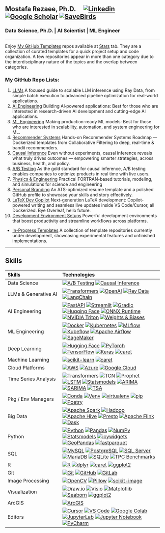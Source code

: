 <!---
```
********************************************
*    _______    _             _       _    *
*   |__   __|  | |           (_)     | |   *
*      | |_   _| |_ ___  _ __ _  __ _| |   *
*      | | | | | __/ _ \| '__| |/ _` | |   *
*      | | |_| | || (_) | |  | | (_| | |   *
*      |_|\__,_|\__\___/|_|  |_|\__,_|_|   *
*                                          *
********************************************
```
See the instructions in: Tutorial.md
--->

## Mostafa Rezaee, Ph.D.  &nbsp;&nbsp;&nbsp;   [![Linkedin](https://img.shields.io/badge/Linkedin-0A66C2?style=flat&logo=Linkedin&logoColor=white)](https://www.linkedin.com/in/mostafa-rezaee/)   [![Google Scholar](https://img.shields.io/badge/-red?label=Google%20Scholar&style=social&logo=Google%20Scholar)](https://scholar.google.com/citations?hl=en&user=jvcCIJYAAAAJ)    [![SaveBirds](https://img.shields.io/badge/SaveBirds.app-white?style=flat&Color=white)](https://savebirds.app/)     
### Data Science, Ph.D. | AI Scientist | ML Engineer  

---

Enjoy [My GitHub Templates](https://github.com/stars/0-mostafa-rezaee-0/lists/templates) repos available at [Stars](https://github.com/0-mostafa-rezaee-0?tab=stars) tab. They are a collection of curated templates for a quick project setup and code organization. A few repositories appear in more than one category due to the interdisciplinary nature of the topics and the overlap between categories. 

### My GitHub Repo Lists:
1. [LLMs](https://github.com/stars/0-mostafa-rezaee-0/lists/ai-engineering) A focused guide to scalable LLM inference using Ray Data, from simple batch execution to advanced pipeline optimization for real-world applications.
2. [AI Engineering](https://github.com/stars/0-mostafa-rezaee-0/lists/ml-engineering) Building AI‑powered applications: Best for those who are interested in research-driven AI development and cutting-edge AI applications.
3. [ML Engineering](https://github.com/stars/0-mostafa-rezaee-0/lists/ml-engineering) Making production-ready ML models: Best for those who are interested in scalability, automation, and system engineering for ML.
4. [Recommender Systems](https://github.com/stars/0-mostafa-rezaee-0/lists/recommender-systems) Hands-on Recommender Systems Roadmap — Dockerized templates from Collaborative Filtering to deep, real-time & bandit recommenders.
5. [Causal Inference](https://github.com/stars/0-mostafa-rezaee-0/lists/causal-inference) Even without experiments, causal inference reveals what truly drives outcomes — empowering smarter strategies, across business, health, and policy.
6. [A/B Testing](https://github.com/stars/0-mostafa-rezaee-0/lists/a-b-testing) As the gold standard for causal inference, A/B testing enables companies to optimize products in real time with live users.
7. [Physics & Engineering](https://github.com/stars/0-mostafa-rezaee-0/lists/physics-engineering) Practical FORTRAN-based tutorials, modeling, and simulations for science and engineering
8. [Personal Branding](https://github.com/stars/0-mostafa-rezaee-0/lists/personal-branding) An ATS-optimized resume template and a polished GitHub profile to showcase your skills and story effectively.
9. [LaTeX Dev Copilot](https://github.com/stars/0-mostafa-rezaee-0/lists/latex-dev-copilot) Next-generation LaTeX development: Copilot-powered writing and seamless live updates inside VS Code/Cursor, all Dockerized. Bye Overleaf, hello future.
10. [Development Environment Setups](https://github.com/stars/0-mostafa-rezaee-0/lists/development-environment-setups) Powerful development environments that boost productivity and streamline workflows across platforms.
  
  - [In-Progress Templates](https://github.com/stars/0-mostafa-rezaee-0/lists/in-progress-templates) A collection of template repositories currently under development, showcasing experimental features and unfinished implementations.

---

## Skills 
| Skills | Technologies |
| :--- | :--- |
| Data Science | [![A/B Testing](https://img.shields.io/badge/-A%2FB%20Testing-05122A?style=flat-square&logo=Python&color=353535)](https://github.com/stars/0-mostafa-rezaee-0/lists/a-b-testing) [![Causal Inference](https://img.shields.io/badge/-Causal%20Inference-05122A?style=flat-square&logo=Python&color=353535)](https://github.com/stars/0-mostafa-rezaee-0/lists/causal-inference) |
| LLMs & Generative AI | [![Transformers](https://img.shields.io/badge/-Transformers-05122A?style=flat-square&logo=Python&color=353535)](https://huggingface.co/docs/transformers/index) [![OpenAI](https://img.shields.io/badge/-OpenAI-05122A?style=flat-square&logo=openai&color=353535)](https://openai.com/) [![Ray Data](https://img.shields.io/badge/-Ray%20Data-05122A?style=flat-square&logo=Ray&color=353535)](https://docs.ray.io/) [![LangChain](https://img.shields.io/badge/-LangChain-05122A?style=flat-square&logo=Python&color=353535)](https://python.langchain.com/) |
| AI Engineering | [![FastAPI](https://img.shields.io/badge/-FastAPI-05122A?style=flat-square&logo=fastapi&color=353535)](https://fastapi.tiangolo.com/) [![Streamlit](https://img.shields.io/badge/-Streamlit-05122A?style=flat-square&logo=streamlit&color=353535)](https://streamlit.io/) [![Gradio](https://img.shields.io/badge/-Gradio-05122A?style=flat-square&logo=gradio&color=353535)](https://gradio.app/) [![Hugging Face](https://img.shields.io/badge/-HuggingFace-05122A?style=flat-square&logo=huggingface&color=353535)](https://huggingface.co/) [![ONNX Runtime](https://img.shields.io/badge/-ONNX%20Runtime-05122A?style=flat-square&logo=onnx&color=353535)](https://onnxruntime.ai/) [![NVIDIA Triton](https://img.shields.io/badge/-Triton-05122A?style=flat-square&logo=nvidia&color=353535)](https://developer.nvidia.com/nvidia-triton-inference-server) [![Weights & Biases](https://img.shields.io/badge/-W%26B-05122A?style=flat-square&logo=wandb&color=353535)](https://wandb.ai/) |
| ML Engineering | [![Docker](https://img.shields.io/badge/-Docker-05122A?style=flat-square&logo=docker&color=353535)](https://www.docker.com/)  [![Kubernetes](https://img.shields.io/badge/-Kubernetes-05122A?style=flat-square&logo=kubernetes&color=353535)](https://kubernetes.io/)  [![MLflow](https://img.shields.io/badge/-MLflow-05122A?style=flat-square&logo=mlflow&color=353535)](https://mlflow.org/)  [![Kubeflow](https://img.shields.io/badge/-Kubeflow-05122A?style=flat-square&logo=kubeflow&color=353535)](https://www.kubeflow.org/)  [![Apache Airflow](https://img.shields.io/badge/-Apache%20Airflow-05122A?style=flat-square&logo=apacheairflow&color=353535)](https://airflow.apache.org/)  [![SageMaker](https://img.shields.io/badge/-SageMaker-05122A?style=flat-square&logo=amazon-aws&color=353535)](https://aws.amazon.com/sagemaker/)  |
| Deep Learning | [![Hugging Face](https://img.shields.io/badge/-HuggingFace-05122A?style=flat-square&logo=huggingface&color=353535)](https://huggingface.co/) [![PyTorch](https://img.shields.io/badge/-PyTorch-05122A?style=flat-square&logo=PyTorch&color=353535)](https://pytorch.org/)  [![TensorFlow](https://img.shields.io/badge/-TensorFlow-05122A?style=flat-square&logo=TensorFlow&color=353535)](https://www.tensorflow.org/)  [![Keras](https://img.shields.io/badge/-Keras-05122A?style=flat-square&logo=Keras&color=353535)](https://keras.io/)  [![caret](https://img.shields.io/badge/-caret-05122A?style=flat-square&logo=R&color=353535)](https://topepo.github.io/caret/index.html)  |
| Machine Learning | [![scikit-learn](https://img.shields.io/badge/-scikit--learn-05122A?style=flat-square&logo=scikit-learn&color=353535)](https://scikit-learn.org/)  [![caret](https://img.shields.io/badge/-caret-05122A?style=flat-square&logo=R&color=353535)](https://topepo.github.io/caret/index.html) |
| Cloud Platforms | [![AWS](https://img.shields.io/badge/-AWS-05122A?style=flat-square&logo=Amazon-AWS&color=353535)](https://aws.amazon.com/)  [![Azure](https://img.shields.io/badge/-Azure-05122A?style=flat-square&logo=Microsoft-Azure&color=353535)](https://azure.microsoft.com/)  [![Google Cloud](https://img.shields.io/badge/-Google%20Cloud-05122A?style=flat-square&logo=Google-Cloud&color=353535)](https://cloud.google.com/)  |
| Time Series Analysis &nbsp; | [![Transformers](https://img.shields.io/badge/-Transformers-05122A?style=flat-square&logo=Python&color=353535)](https://huggingface.co/docs/transformers/index)  [![TCN](https://img.shields.io/badge/-TCN-05122A?style=flat-square&logo=Python&color=353535)](https://github.com/locuslab/TCN)  [![Prophet](https://img.shields.io/badge/-Prophet-05122A?style=flat-square&logo=Python&color=353535)](https://facebook.github.io/prophet/)  [![LSTM](https://img.shields.io/badge/-LSTM-05122A?style=flat-square&logo=Python&color=353535)](https://www.tensorflow.org/api_docs/python/tf/keras/layers/LSTM)  [![Statsmodels](https://img.shields.io/badge/-Statsmodels-05122A?style=flat-square&logo=Python&color=353535)](https://www.statsmodels.org/)   [![ARIMA](https://img.shields.io/badge/-ARIMA-05122A?style=flat-square&logo=Python&color=353535)](https://www.statsmodels.org/stable/generated/statsmodels.tsa.arima.model.ARIMA.html)    [![SARIMA](https://img.shields.io/badge/-SARIMA-05122A?style=flat-square&logo=Python&color=353535)](https://www.statsmodels.org/stable/generated/statsmodels.tsa.statespace.sarimax.SARIMAX.html)   [![TSA](https://img.shields.io/badge/-TSA-05122A?style=flat-square&logo=R&color=353535)](https://www.rdocumentation.org/packages/TSA/versions/1.3)  |  
| Pkg / Env Managers| [![Conda](https://img.shields.io/badge/-Conda-05122A?style=flat-square&logo=anaconda&color=353535)](https://docs.conda.io/)  [![Venv](https://img.shields.io/badge/-Venv-05122A?style=flat-square&logo=python&color=353535)](https://docs.python.org/3/library/venv.html)  [![virtualenv](https://img.shields.io/badge/-virtualenv-05122A?style=flat-square&logo=python&color=353535)](https://virtualenv.pypa.io/)  [![pip](https://img.shields.io/badge/-pip-05122A?style=flat-square&logo=python&color=353535)](https://pip.pypa.io/)  [![Poetry](https://img.shields.io/badge/-Poetry-05122A?style=flat-square&logo=python&color=353535)](https://python-poetry.org/) |
| Big Data | [![Apache Spark](https://img.shields.io/badge/-Apache%20Spark-05122A?style=flat-square&logo=apachespark&color=353535)](https://spark.apache.org/)  [![Hadoop](https://img.shields.io/badge/-Hadoop-05122A?style=flat-square&logo=apache&color=353535)](https://hadoop.apache.org/)  [![Apache Hive](https://img.shields.io/badge/-Apache%20Hive-05122A?style=flat-square&logo=apachehive&color=353535)](https://hive.apache.org/)  [![Presto](https://img.shields.io/badge/-Presto-05122A?style=flat-square&logo=presto&color=353535)](https://prestodb.io/)  [![Apache Flink](https://img.shields.io/badge/-Apache%20Flink-05122A?style=flat-square&logo=apacheflink&color=353535)](https://flink.apache.org/)  [![Dask](https://img.shields.io/badge/-Dask-05122A?style=flat-square&logo=dask&color=353535)](https://www.dask.org/)  |
| Python |  [![Python](https://img.shields.io/badge/-Python-05122A?style=flat-square&logo=Python&color=353535)](https://www.python.org/)  [![Pandas](https://img.shields.io/badge/-Pandas-05122A?style=flat-square&logo=Pandas&color=353535)](https://pandas.pydata.org/)  [![NumPy](https://img.shields.io/badge/-NumPy-05122A?style=flat-square&logo=NumPy&color=353535)](https://numpy.org/)  [![Statsmodels](https://img.shields.io/badge/-Statsmodels-05122A?style=flat-square&logo=Python&color=353535)](https://www.statsmodels.org/)  [![ipywidgets](https://img.shields.io/badge/-ipywidgets-05122A?style=flat-square&logo=Jupyter&color=353535)](https://ipywidgets.readthedocs.io/)  [![GeoPandas](https://img.shields.io/badge/-GeoPandas-05122A?style=flat-square&logo=Python&color=353535)](https://geopandas.org/)  [![fastparquet](https://img.shields.io/badge/-fastparquet-05122A?style=flat-square&logo=Python&color=353535)](https://fastparquet.readthedocs.io/) |
| SQL |  [![MySQL](https://img.shields.io/badge/-MySQL-05122A?style=flat-square&logo=MySQL&color=353535)](https://www.mysql.com/)   [![PostgreSQL](https://img.shields.io/badge/-PostgreSQL-05122A?style=flat-square&logo=PostgreSQL&color=353535)](https://www.postgresql.org/)  [![SQL Server](https://img.shields.io/badge/-SQL%20Server-05122A?style=flat-square&logo=microsoft-sql-server&color=353535)](https://www.microsoft.com/en-us/sql-server)  [![MariaDB](https://img.shields.io/badge/-MariaDB-05122A?style=flat-square&logo=mariadb&color=353535)](https://mariadb.org/)  [![SQLite](https://img.shields.io/badge/-SQLite-05122A?style=flat-square&logo=sqlite&color=353535)](https://www.sqlite.org/)  [![TPC Benchmarks](https://img.shields.io/badge/-TPC%20Benchmarks-05122A?style=flat-square&logo=benchmark&color=353535)](http://www.tpc.org/)  |
| R  | [![R](https://img.shields.io/badge/-R-05122A?style=flat-square&logo=R&color=353535)](https://www.r-project.org/)   [![dplyr](https://img.shields.io/badge/-dplyr-05122A?style=flat-square&logo=R&color=353535)](https://dplyr.tidyverse.org/)   [![caret](https://img.shields.io/badge/-caret-05122A?style=flat-square&logo=R&color=353535)](https://topepo.github.io/caret/index.html)   [![ggplot2](https://img.shields.io/badge/-ggplot2-05122A?style=flat-square&logo=R&color=353535)](https://ggplot2.tidyverse.org/)   |
| Git |  [![Git](https://img.shields.io/badge/-Git-05122A?style=flat-square&logo=Git&color=353535)](https://git-scm.com/)   [![GitHub](https://img.shields.io/badge/-GitHub-05122A?style=flat-square&logo=GitHub&color=353535)](https://github.com/)   [![GitLab](https://img.shields.io/badge/-GitLab-05122A?style=flat-square&logo=GitLab&color=353535)](https://gitlab.com/)  |
| Image Processing |  [![OpenCV](https://img.shields.io/badge/-OpenCV-05122A?style=flat-square&logo=OpenCV&color=353535)](https://opencv.org/)   [![Pillow](https://img.shields.io/badge/-Pillow-05122A?style=flat-square&logo=Python&color=353535)](https://python-pillow.org/)   [![scikit-image](https://img.shields.io/badge/-scikit--image-05122A?style=flat-square&logo=scikit-learn&color=353535)](https://scikit-image.org/)  |
| Visualization | [![Draw.io](https://img.shields.io/badge/-Draw.io-05122A?style=flat-square&logo=diagrams.net&color=353535)](https://www.diagrams.net/)  [![Visio](https://img.shields.io/badge/-Visio-353535?style=flat-square&logo=microsoft&logoColor=white)](https://www.microsoft.com/en-us/microsoft-365/visio/)  [![Matplotlib](https://img.shields.io/badge/-Matplotlib-05122A?style=flat-square&logo=Python&color=353535)](https://matplotlib.org/)   [![Seaborn](https://img.shields.io/badge/-Seaborn-05122A?style=flat-square&logo=Python&color=353535)](https://seaborn.pydata.org/)   [![ggplot2](https://img.shields.io/badge/-ggplot2-05122A?style=flat-square&logo=R&color=353535)](https://ggplot2.tidyverse.org/)  |
| ArcGIS | [![ArcGIS](https://img.shields.io/badge/-ArcGIS-05122A?style=flat-square&logo=ArcGIS&color=353535)](https://www.arcgis.com/) |
| Editors |  [![Cursor](https://img.shields.io/badge/-Cursor-05122A?style=flat-square&logo=cursor&color=353535)](https://cursor.sh/)  [![VS Code](https://img.shields.io/badge/-VS%20Code-05122A?style=flat-square&logo=Visual%20Studio%20Code&color=353535)](https://code.visualstudio.com/)   [![Google Colab](https://img.shields.io/badge/-Google%20Colab-05122A?style=flat-square&logo=Google%20Colab&color=353535)](https://colab.research.google.com/)  [![JupyterLab](https://img.shields.io/badge/-JupyterLab-05122A?style=flat-square&logo=Jupyter&color=353535)](https://jupyter.org/)   [![Jupyter Notebook](https://img.shields.io/badge/-Jupyter%20Notebook-05122A?style=flat-square&logo=Jupyter&color=353535)](https://jupyter.org/)   [![PyCharm](https://img.shields.io/badge/-PyCharm-05122A?style=flat-square&logo=PyCharm&color=353535)](https://www.jetbrains.com/pycharm/)  |



<!--- 
---------------------------------
Second version with more details:
---------------------------------

## Mostafa Rezaee  &nbsp;&nbsp;&nbsp;   [![Personal Website](https://img.shields.io/badge/-mostafa--mr.com-0070C0?style=flat&link=https://mostafa-mr.com/)](https://mostafa-mr.com/)   [![SaveBirds](https://img.shields.io/badge/-SaveBirds.app-F21030?style=flat&link=https://savebirds.app/)](https://savebirds.app/)   [![Linkedin](https://img.shields.io/badge/-blue?label=Linkedin&style=social&logo=Linkedin)](https://www.linkedin.com/in/mostafa-rezaee/)   [![Google Scholar](https://img.shields.io/badge/-red?label=Google%20Scholar&style=social&logo=Google%20Scholar)](https://scholar.google.com/citations?hl=en&user=jvcCIJYAAAAJ)   [![ResearchGate](https://img.shields.io/badge/-blue?label=ResearchGate&style=social&logo=ResearchGate)](https://www.researchgate.net/profile/Mostafa-M-R?ev=hdr_xprf)   [![ORCID](https://img.shields.io/badge/-green?label=ORCID&style=social&logo=ORCID)](https://orcid.org/0000-0002-0849-3650)   [![Twitter Badge](https://img.shields.io/badge/-1da1f2?label=Twitter&style=social&logo=twitter&link=https://twitter.com/Mostafa_MR_)](https://twitter.com/Mostafa_MR_)   [![Gmail](https://img.shields.io/badge/-green?label=Gmail&style=social&logo=Gmail)](mailto:mostafa.mohammadrezaee@gmail.com)   [![GitLab](https://img.shields.io/badge/-green?label=GitLab&style=social&logo=Gitlab)](https://gitlab.com/mostafa-mr)   [![GitHub](https://img.shields.io/badge/-green?label=GitHub&style=social&logo=Github)](https://github.com/mostafa-m-rezaee)     

## My brief CV    

- **Data Science, PhD | AI Scientist**

- **Internship**: I did a summer internship at [Sanofi](https://www.sanofi.com/en/about-us), [Cambridge](https://jobs.sanofi.us/cambridgecrossing), MA, focusing on [Wearable Medical Devices](https://healthnews.com/family-health/healthy-living/wearable-medical-devices-used-in-healthcare/). For my project, I developed a Python package to implement multiple algorithms and run diagnostics. Data preprocessing is also covered. 

- **SaveBirds.app**: www.SaveBirds.app is my Ph.D. project, a Data Science web application that helps manage 40,000 Protected Areas (PAs) across North America. SaveBirds fuels the [US$75 billion](https://www.usgs.gov/centers/eesc/science/north-american-breeding-bird-survey#:~:text=common%20and%20helping-,fuel%20a%20%2475%20billion%20wildlife%20watching%20industry,-.%C2%A0%C2%A0Each%20year%20thousands) wildlife-watching industry indirectly.

- **Bird Atlas Generator**: Developed the first publicly available comprehensive [Bird Atlas Generator](https://savebirds.app/#navbarAtlasGenerator) of North American Breeding Bird Survey data which is available at SaveBirds.

- **Publications**: [30 Publications](https://scholar.google.com/citations?hl=en&amp;view_op=list_works&amp;gmla=AJsN-F4IU8kEHaoIXkdI8DCtulTjxG15pBj_W_YgkqjzSZ88SRWOdxlL4fdsg4SalnTvRjJwIXfiFZjdvk0sdHSxD-_3-dm2rQ&amp;user=jvcCIJYAAAAJ) including 9 Journal articles &amp; 21 full conference papers. Moreover, [6 under-preparation](https://savebirds.app/#navbarFuture) journal articles are outlined at SaveBirds. All the publications are computational studies using modeling and simulation approaches.

- **Recommendations**: Please see my LinkedIn [recommendations](https://mostafa-mr.com/#Recommendations).

## Skills 
--->
